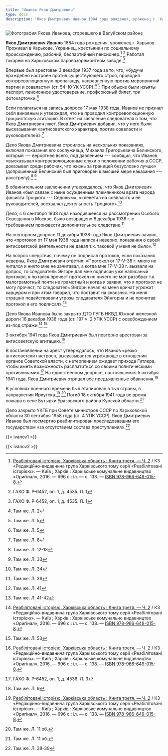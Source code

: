 ```yaml
---
title: "Иванов Яков Дмитриевич"
type: docs
description: "Яков Дмитриевич Иванов 1884 года рождения, уроженец г. Харьков. Проживал в Харькове. Украинец, крестьянин по социальному происхождению, рабочий, беспартийный пенсионер. Работал токарем на Харьковском паровозоремонтном заводе. Впервые был арестован 3 декабря 1937 года за то, что, «будучи враждебно настроен против существующего строя, проводил контрреволюционную пропаганду, направленную против мероприятий партии и соввласти» (ст. 54-10 УК УССР). При обыске были изъяты паспорт, пенсионное удостоверение, профсоюзный билет, три фотокарточки."
---
```


![Фотография Якова Иванова, сгоревшего в Валуйском районе](/static/img/butyrki/ivanov.jpg "Фотография Якова Дмитриевича Иванова из следственного дела")

**Яков Дмитриевич Иванов** 1884 года рождения, уроженец г. Харьков. Проживал в Харькове. Украинец, крестьянин по социальному происхождению, рабочий, беспартийный пенсионер.[^1] [^2] Работал токарем на Харьковском паровозоремонтном заводе.[^2]

Впервые был арестован 3 декабря 1937 года за то, что, «будучи враждебно настроен против существующего строя, проводил контрреволюционную пропаганду, направленную против мероприятий партии и соввласти» (ст. 54-10 УК УССР).[^3] [^4] При обыске были изъяты паспорт, пенсионное удостоверение, профсоюзный билет, три фотокарточки.[^4] 

Если полагаться на запись допроса 17 мая 1938 года, Иванов не признал себя виновным и утверждал, что не проводил контрреволюционную троцкистскую агитацию. В ответ на заявление следователя о том, что Яков Дмитриевич лжет, Яков Дмитриевич добавил, что у него были высказывания «антисоветского характера, против соввласти и руководителей».[^5]

Дело Якова Дмитриевича строилось на нескольких показаниях, включая показания его сослуживца, Михаила Григорьевича Белинского, который --- вероятнее всего, под давлением --- сообщил, что Иванов «высказывал контрреволюционные слухи о положении рабочих в СССР, доказывал среди рабочих, что жизнь за границей безусловно лучше» (допрошенный Белинский был приговорен к высшей мере наказания --- расстрелу).[^6] [^7]

В обвинительном заключении утверждалось, что Яков Дмитриевич Иванов «был связан с ныне осужденным племянником врага народа фашиста Троцкого --- Седовым», «клеветал на соввласть и ее руководителей, восхвалял деятельность Троцкого».[^8] 

Дело, с 6 сентября 1938 года находившееся на рассмотрении Особого Совещания в Москве, было возвращено 8 декабря 1938 г. с требованием произвести дополнительное следствие.[^9]

На повторном допросе 11 декабря 1938 года Яков Дмитриевич заявил, что «протокол от 17 мая 1938 года написан неверно, показания о своей антисоветской деятельности не давал т.к. таковой у меня не было».[^10] 

На вопрос следствия, почему он подписал протокол, если показания неверны, Яков Дмитриевич ответил: «Протокол от 17-V-38 г. мною не читался и никто мне не зачитавал, а когда мне 17-V-38 г. вызвали на допрос, то следователь Эйгорн дал мне подписан уже написаный протокол, я пытался прочест протокол но ничего не мог разобрат т.к. малограмотный почти не грамотный и когда я заявил, что я протокол не могу прочест, то следователь Эйгорн начал на меня кричат угрожат карцером и при этом говорил, что поставит на сквозняк. На меня страшно подействовали угрозы следавателя Эйнгорна и не прочитав протокол я его подписал».[^11]

Дело Якова Иванова было закрыто ДТО ГУГБ НКВД Южной железной дороги 16 декабря 1938 года (ст. 197 ч. 2 УПК УССР) с освобождением из-под стражи.[^1] [^12]  

3 октября 1941 года Яков Дмитриевич был повторно арестован за антисоветскую агитацию.[^1] 

В постановлении на арест утверждалось, что Иванов «резко антисоветски настроен, высказывается угрожающе в отношении органов Советской власти, с нетерпением ожидает прихода Гитлера, чтобы иметь возможность расплатиться со своими политическими противниками».[^13] На единственном допросе, состоявшемся 5 октября 1941 года, Яков Дмитриевич отрицал все предъявленные обвинения.[^14]

В условиях военного времени был этапирован в тыл страны, в направлении Иркутска.[^1] [^15] Погиб 18 октября 1941 года во время пожара в селе Бутырки Уразовского района Курской области.[^15] 

Дело закрыто УКГБ при Совете министров СССР по Харьковской области 30 сентября 1958 года (ст. 4 УПК УССР). Яков Дмитриевич Иванов был посмертно реабилитирован преследовавшим его государством «за отсутствием состава преступления».[^16]

{{< ivanov1 >}}

{{< ivanov2 >}}

[^1]: [Реабілітовані історією. Харківська область : Книга третя. — Ч. 2](https://www.dropbox.com/s/w4b8sdylf8a7khh/Kharkiv_3_2.pdf?dl=0) / КЗ «Редакційно-видавнича група Харківського тому серії «Реабілітовані історією». — Київ ; Харків : Харківське комунальне видавництво ﻿«Оригінал», 2016. — 696 с.: іл. — с. 138. — [ISBN 978-966-649-015-8](https://www.worldcat.org/search?q=isbn:9789666490158).

[^2]: ГАХО Ф. Р-6452, оп. 1, д. 4535. Л. 1

[^3]: Там же. Л. 2

[^4]: Там же. Л. 5

[^5]: Там же. Л. 8

[^6]: Там же. Л. 12-13

[^7]: Там же. Л. 33

[^8]: Там же. Л. 34

[^9]: Там же. Л. 36

[^10]: Там же. Л. 41

[^11]: Там же. Л. 41-42

[^12]: Там же. Л. 53 

[^13]: ГАХО Ф. Р-6452, оп. 1, д. 4536. Л. 3

[^14]: Там же. Л. 9

[^15]: Там же. Л. 11 об.

[^16]: Там же. Л. 38-39
